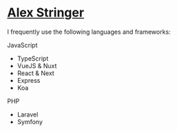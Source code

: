 # [Alex Stringer](https://github.com/arxpw)

I frequently use the following languages and frameworks:

JavaScript
- TypeScript
- VueJS & Nuxt
- React & Next
- Express
- Koa

PHP
- Laravel
- Symfony
